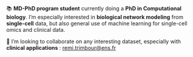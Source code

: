 📚 **MD-PhD program student** currently doing a **PhD in Computational biology**.
I’m especially interested in **biological network modeling** from **single-cell** data, but also general use of machine learning for single-cell omics and clinical data.

💞️ I’m looking to collaborate on any interesting dataset, especially with **clinical applications** : remi.trimbour@ens.fr

<!---
r-trimbour/r-trimbour is a ✨ special ✨ repository because its `README.md` (this file) appears on your GitHub profile.
You can click the Preview link to take a look at your changes.
--->
